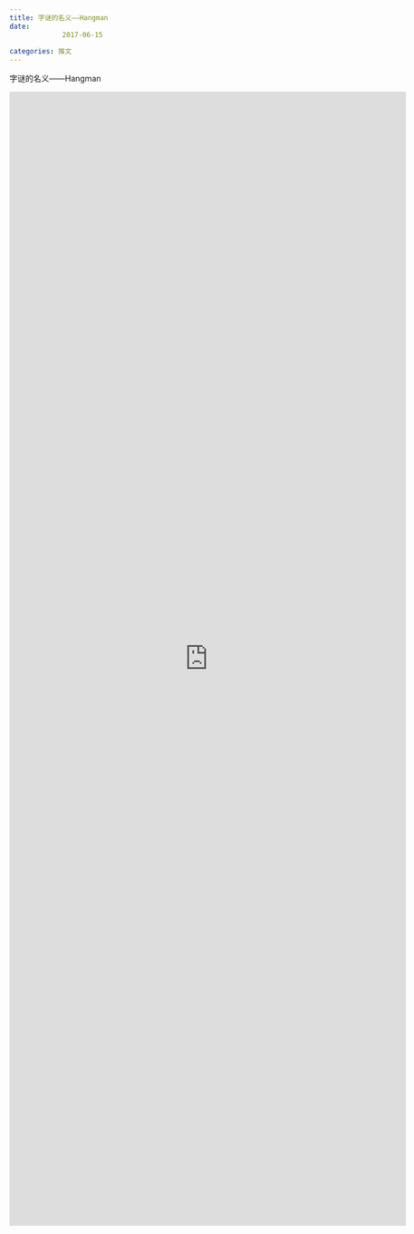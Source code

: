 ```yaml
---
title: 字谜的名义——Hangman
date: 
             2017-06-15
            
categories: 推文
---
```

字谜的名义——Hangman<!--more-->
<iframe src="http://202.114.234.173:8669/appbbs/Stata_Article/@字谜的名义——Hangman.htm" width="700px" height="2000px" scrolling="auto" frameborder=0 ></iframe>